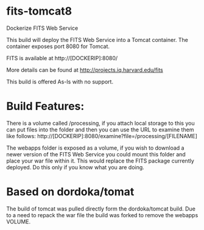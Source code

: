# fits-tomcat8
Dockerize FITS Web Service

This build will deploy the FITS Web Service into a Tomcat container. The container exposes port 8080 for Tomcat.

FITS is available at http://[DOCKERIP]:8080/

More details can be found at http://projects.iq.harvard.edu/fits

This build is offered As-Is with no support.

# Build Features:
There is a volume called /processing, if you attach local storage to this you can put files into the folder and then you can use the URL to examine them like follows:
http://[DOCKERIP]:8080/examine?file=/processing/[FILENAME]

The webapps folder is exposed as a volume, if you wish to download a newer version of the FITS Web Service you could mount this folder and place your war file within it.  This would replace the FITS package currently deployed.  Do this only if you know what you are doing.  

# Based on dordoka/tomat
The build of tomcat was pulled directly form the dordoka/tomcat build.  Due to a need to repack the war file the build was forked to remove the webapps VOLUME.
